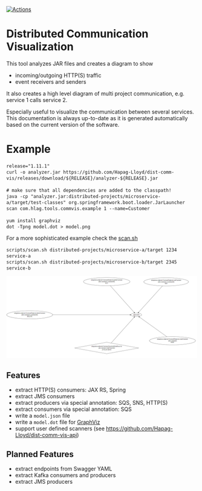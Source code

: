 [![Actions](https://github.com/Hapag-Lloyd/dist-comm-vis/workflows/Release/badge.svg)](https://github.com/Hapag-Lloyd/dist-comm-vis/actions)

# Distributed Communication Visualization

This tool analyzes JAR files and creates a diagram to show
- incoming/outgoing HTTP(S) traffic
- event receivers and senders

It also creates a high level diagram of multi project communication, e.g. service 1 calls service 2.

Especially useful to visualize the communication between several services. This documentation is always
up-to-date as it is generated automatically based on the current version of the software.

# Example
```shell
release="1.11.1"
curl -o analyzer.jar https://github.com/Hapag-Lloyd/dist-comm-vis/releases/download/${RELEASE}/analyzer-${RELEASE}.jar

# make sure that all dependencies are added to the classpath! 
java -cp "analyzer.jar:distributed-projects/microservice-a/target/test-classes" org.springframework.boot.loader.JarLauncher scan com.hlag.tools.commvis.example 1 --name=Customer

yum install graphviz
dot -Tpng model.dot > model.png
```

For a more sophisticated example check the [scan.sh](scripts/scan.sh)
```shell
scripts/scan.sh distributed-projects/microservice-a/target 1234 service-a
scripts/scan.sh distributed-projects/microservice-b/target 2345 service-b
```

![Communication](image/communication.png)


## Features
- extract HTTP(S) consumers: JAX RS, Spring
- extract JMS consumers
- extract producers via special annotation: SQS, SNS, HTTP(S)
- extract consumers via special annotation: SQS
- write a `model.json` file
- write a `model.dot` file for [GraphViz](https://gitlab.com/graphviz/graphviz)
- support user defined scanners (see https://github.com/Hapag-Lloyd/dist-comm-vis-api)

## Planned Features
- extract endpoints from Swagger YAML
- extract Kafka consumers and producers
- extract JMS producers
